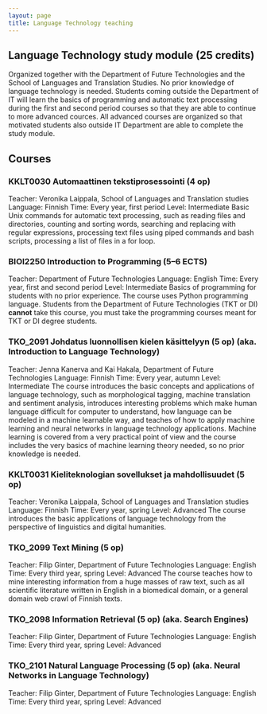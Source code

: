 ```yaml
---
layout: page
title: Language Technology teaching
---
```


## Language Technology study module (25 credits)
Organized together with the Department of Future Technologies and the School of Languages and Translation Studies. No prior knowledge of language technology is needed. Students coming outside the Department of IT will learn the basics of programming and automatic text processing during the first and second period courses so that they are able to continue to more advanced cources. All advanced courses are organized so that motivated students also outside IT Department are able to complete the study module.

## Courses

### KKLT0030 Automaattinen tekstiprosessointi (4 op)
Teacher: Veronika Laippala, School of Languages and Translation studies
Language: Finnish
Time: Every year, first period
Level: Intermediate
Basic Unix commands for automatic text processing, such as reading files and directories, counting and sorting words, searching and replacing with regular expressions, processing text files using piped commands and bash scripts, processing a list of files in a for loop.

### BIOI2250 Introduction to Programming (5–6 ECTS)
Teacher: Department of Future Technologies
Language: English
Time: Every year, first and second period
Level: Intermediate
Basics of programming for students with no prior experience. The course uses Python programming language. Students from the Department of Future Technologies (TKT or DI) **cannot** take this course, you must take the programming courses meant for TKT or DI degree students.

### TKO_2091 Johdatus luonnollisen kielen käsittelyyn (5 op) (aka. Introduction to Language Technology)
Teacher: Jenna Kanerva and Kai Hakala, Department of Future Technologies
Language: Finnish
Time: Every year, autumn
Level: Intermediate
The course introduces the basic concepts and applications of language technology, such as morphological tagging, machine translation and sentiment analysis, introduces interesting problems which make human language difficult for computer to understand, how language can be modeled in a machine learnable way, and teaches of how to apply machine learning and neural networks in language technology applications. Machine learning is covered from a very practical point of view and the course includes the very basics of machine learning theory needed, so no prior knowledge is needed.

### KKLT0031 Kieliteknologian sovellukset ja mahdollisuudet (5 op)
Teacher: Veronika Laippala, School of Languages and Translation studies
Language: Finnish
Time: Every year, spring
Level: Advanced
The course introduces the basic applications of language technology from the perspective of linguistics and digital humanities.

### TKO_2099 Text Mining (5 op)
Teacher: Filip Ginter, Department of Future Technologies
Language: English
Time: Every third year, spring
Level: Advanced
The course teaches how to mine interesting information from a huge masses of raw text, such as all scientific literature written in English in a biomedical domain, or a general domain web crawl of Finnish texts.

### TKO_2098 Information Retrieval (5 op) (aka. Search Engines)
Teacher: Filip Ginter, Department of Future Technologies
Language: English
Time: Every third year, spring
Level: Advanced

### TKO_2101 Natural Language Processing (5 op) (aka. Neural Networks in Language Technology)
Teacher: Filip Ginter, Department of Future Technologies
Language: English
Time: Every third year, spring
Level: Advanced




